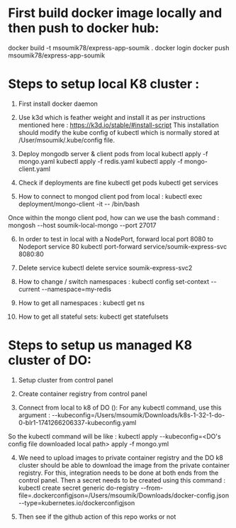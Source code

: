 First build docker image locally and then push to docker hub:
=================================================
docker build -t msoumik78/express-app-soumik .
docker login
docker push  msoumik78/express-app-soumik


Steps to setup local K8 cluster :
==================================
1) First install docker daemon 

2) Use k3d which is feather weight and install it as per instructions mentioned here : https://k3d.io/stable/#install-script
   This installation should modify the kube config of kubectl which is normally stored at /User/msoumik/.kube/config file.  

3) Deploy mongodb server & client pods from local
   kubectl apply -f mongo.yaml
   kubectl apply -f redis.yaml
   kubectl apply -f mongo-client.yaml  

4) Check if deployments are fine
    kubectl get pods
    kubectl get services    

5) How to connect to mongod client pod from local :
    kubectl exec deployment/mongo-client -it -- /bin/bash

  Once within the mongo client pod, how can we use the bash command : 
    mongosh --host soumik-local-mongo --port 27017

6) In order to test in local with a NodePort, forward local port 8080 to Nodeport service 80
    kubectl port-forward service/soumik-express-svc 8080:80

7) Delete service
    kubectl delete service soumik-express-svc2 

8) How to change / switch namespaces :
    kubectl config set-context --current --namespace=my-redis

9) How to get all namespaces :
         kubectl get ns 

10) How to get all stateful sets:
    kubectl get statefulsets



Steps to setup us managed K8 cluster of DO:
===========================================

1) Setup cluster from control panel

2) Create container registry from control panel

3) Connect from local to k8 of DO ():
   For any kubectl command, use this argument : --kubeconfig=/Users/msoumik/Downloads/k8s-1-32-1-do-0-blr1-1741266206337-kubeconfig.yaml 

  So the kubectl command will be like :
   kubectl apply --kubeconfig=<DO's config file downloaded local path> apply -f mongo.yml

4) We need to upload images to private container registry and the DO k8 cluster should be able to download the image from the private container registry.
   For this, integration needs to be done at both ends from the control panel.
   Then a secret needs to be created using this command : 
   kubectl create secret generic do-registry --from-file=.dockerconfigjson=/Users/msoumik/Downloads/docker-config.json --type=kubernetes.io/dockerconfigjson

5) Then see if the github action of this repo works or not



